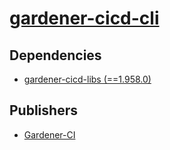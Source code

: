 # [gardener-cicd-cli](https://pypi.org/project/gardener-cicd-cli)

## Dependencies
- [gardener-cicd-libs (==1.958.0)](packages/g/gardener-cicd-libs.md)



## Publishers
- [Gardener-CI](https://pypi.org/user/Gardener-CI)

